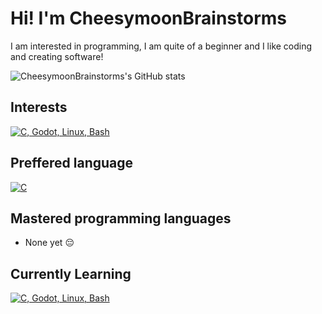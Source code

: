 # Hi! I'm CheesymoonBrainstorms
I am interested in programming, I am quite of a beginner and I like coding and creating software!

![CheesymoonBrainstorms's GitHub stats](https://github-readme-stats.vercel.app/api?username=CheesymoonBrainstorms&show_icons=true&theme=transparent)

## Interests
[![C, Godot, Linux, Bash](https://skillicons.dev/icons?i=c,godot,linux,bash)](https://github.com/tandpfun/skill-icons#readme)

## Preffered language
[![C](https://skillicons.dev/icons?i=c)](https://github.com/tandpfun/skill-icons#readme)

## Mastered programming languages
- None yet 😔

## Currently Learning
[![C, Godot, Linux, Bash](https://skillicons.dev/icons?i=c,godot,linux,bash)](https://github.com/tandpfun/skill-icons#readme)
